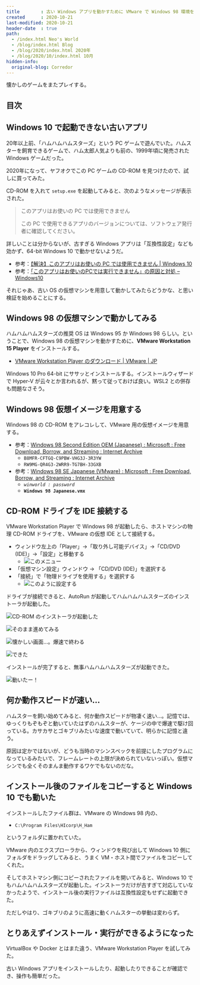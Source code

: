 ```yaml
---
title        : 古い Windows アプリを動かすために VMware で Windows 98 環境を構築する
created      : 2020-10-21
last-modified: 2020-10-21
header-date  : true
path:
  - /index.html Neo's World
  - /blog/index.html Blog
  - /blog/2020/index.html 2020年
  - /blog/2020/10/index.html 10月
hidden-info:
  original-blog: Corredor
---
```


懐かしのゲームをまたプレイする。

## 目次

## Windows 10 で起動できない古いアプリ

20年以上前、「ハムハムハムスターズ」という PC ゲームで遊んでいた。ハムスターを飼育できるゲームで、ハム太郎人気よりも前の、1999年頃に発売された Windows ゲームだった。

2020年になって、ヤフオクでこの PC ゲームの CD-ROM を見つけたので、試しに買ってみた。

CD-ROM を入れて `setup.exe` を起動してみると、次のようなメッセージが表示された。

> このアプリはお使いの PC では使用できません
> 
> この PC で使用できるアプリのバージョンについては、ソフトウェア発行者に確認してください。

詳しいことは分からないが、古すぎる Windows アプリは「互換性設定」なども効かず、64-bit Windows 10 で動かせないようだ。

- 参考：[【解決】このアプリはお使いの PC では使用できません | Windows 10](http://tooljp.com/qa/this-app-cant-run-on-your-pc-F610.html)
- 参考：[「このアプリはお使いのPCでは実行できません」の原因と対処 – Windows10](https://itojisan.xyz/trouble/17619/)

それじゃあ、古い OS の仮想マシンを用意して動かしてみたらどうかな、と思い検証を始めることにする。

## Windows 98 の仮想マシンで動かしてみる

ハムハムハムスターズの推奨 OS は Windows 95 か Windows 98 らしい。ということで、Windows 98 の仮想マシンを動かすために、__VMware Workstation 15 Player__ をインストールする。

- [VMware Workstation Player のダウンロード | VMware | JP](https://www.vmware.com/jp/products/workstation-player/workstation-player-evaluation.html)

Windows 10 Pro 64-bit にササッとインストールする。インストールウィザードで Hyper-V が云々とか言われるが、黙って従っておけば良い。WSL2 との併存も問題なさそう。

## Windows 98 仮想イメージを用意する

Windows 98 の CD-ROM をアレコレして、VMware 用の仮想イメージを用意する。

- 参考：[Windows 98 Second Edition OEM (Japanese) : Microsoft : Free Download, Borrow, and Streaming : Internet Archive](https://archive.org/details/Win98SEOEMJapanese)
  - `B8MFR-CFTGQ-C9PBW-VHG3J-3R3YW`
  - `RW9MG-QR4G3-2WRR9-TG7BH-33GXB`
- 参考：[Windows 98 SE Japanese (VMware) : Microsoft : Free Download, Borrow, and Streaming : Internet Archive](https://archive.org/details/windows-98-se-japanese-vmware)
  - _`winworld : password`_
  - __`Windows 98 Japanese.vmx`__

## CD-ROM ドライブを IDE 接続する

VMware Workstation Player で Windows 98 が起動したら、ホストマシンの物理 CD-ROM ドライブを、VMware の仮想 IDE として接続する。

- ウィンドウ左上の「Player」→「取り外し可能デバイス」→「CD/DVD (IDE)」→「設定」と移動する
  - ![このメニュー](21-01-02.png)
- 「仮想マシン設定」ウィンドウ → 「CD/DVD (IDE)」を選択する
- 「接続」で「物理ドライブを使用する」を選択する
  - ![このように設定する](21-01-01.png)

ドライブが接続できると、AutoRun が起動してハムハムハムスターズのインストーラが起動した。

![CD-ROM のインストーラが起動した](21-01-03.png)

![そのまま進めてみる](21-01-04.png)

![懐かしい画面…。爆速で終わる](21-01-05.png)

![できた](21-01-06.png)

インストールが完了すると、無事ハムハムハムスターズが起動できた。

![動いたー！](21-01-07.png)

## 何か動作スピードが速い…

ハムスターを飼い始めてみると、何か動作スピードが物凄く速い…。記憶では、ゆっくりもぞもぞと動いていたはずのハムスターが、ケージの中で爆速で駆け回っている。カサカサとゴキブリみたいな速度で動いていて、明らかに記憶と違う。

原因は定かではないが、どうも当時のマシンスペックを前提にしたプログラムになっているみたいで、フレームレートの上限が決められていないっぽい。仮想マシンでも全くそのまんま動作するワケでもないのだな。

## インストール後のファイルをコピーすると Windows 10 でも動いた

インストールしたファイル群は、VMware の Windows 98 内の、

- `C:\Program Files\HIcorp\H_Ham`

というフォルダに置かれていた。

VMware 内のエクスプローラから、ウィンドウを飛び出して Windows 10 側にフォルダをドラッグしてみると、うまく VM・ホスト間でファイルをコピーしてくれた。

そしてホストマシン側にコピーされたファイルを開いてみると、Windows 10 でもハムハムハムスターズが起動した。インストーラだけが古すぎて対応していなかったようで、インストール後の実行ファイルは互換性設定もせずに起動できた。

ただしやはり、ゴキブリのように高速に動くハムスターの挙動は変わらず。

## とりあえずインストール・実行ができるようになった

VirtualBox や Docker とはまた違う、VMware Workstation Player を試してみた。

古い Windows アプリをインストールしたり、起動したりできることが確認でき、操作も簡単だった。
